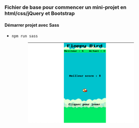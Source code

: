 ### Fichier de base pour commencer un mini-projet en html/css/jQuery et Bootstrap 



#### Démarrer projet avec Sass 
* `npm run sass`

<p align="center">
<img src="https://github.com/peter-centini/Fllappy-games/blob/main/media/screen-flappy-bird.png" width="350" title="screen website">
</p>


<p align="center> Ammuser vous bien avec ce template</p>

